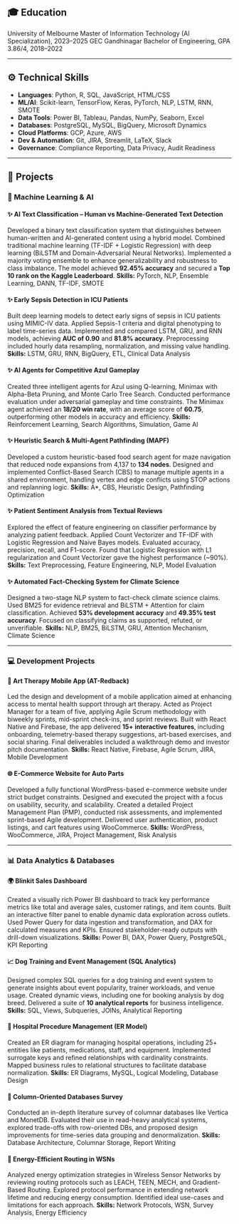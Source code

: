 
## 🎓 Education

University of Melbourne Master of Information Technology (AI Specialization), 2023–2025
GEC Gandhinagar Bachelor of Engineering, GPA 3.86/4, 2018–2022

---
## ⚙️ Technical Skills

* **Languages**: Python, R, SQL, JavaScript, HTML/CSS
* **ML/AI**: Scikit-learn, TensorFlow, Keras, PyTorch, NLP, LSTM, RNN, SMOTE
* **Data Tools**: Power BI, Tableau, Pandas, NumPy, Seaborn, Excel
* **Databases**: PostgreSQL, MySQL, BigQuery, Microsoft Dynamics
* **Cloud Platforms**: GCP, Azure, AWS
* **Dev & Automation**: Git, JIRA, Streamlit, LaTeX, Slack
* **Governance**: Compliance Reporting, Data Privacy, Audit Readiness

---

## 🧐 Projects

### 🚀 Machine Learning & AI

#### ✨ AI Text Classification – Human vs Machine-Generated Text Detection

Developed a binary text classification system that distinguishes between human-written and AI-generated content using a hybrid model. Combined traditional machine learning (TF-IDF + Logistic Regression) with deep learning (BiLSTM and Domain-Adversarial Neural Networks). Implemented a majority voting ensemble to enhance generalizability and robustness to class imbalance. The model achieved **92.45% accuracy** and secured a **Top 10 rank on the Kaggle Leaderboard**.
**Skills:** PyTorch, NLP, Ensemble Learning, DANN, TF-IDF, SMOTE

#### ✨ Early Sepsis Detection in ICU Patients

Built deep learning models to detect early signs of sepsis in ICU patients using MIMIC-IV data. Applied Sepsis-1 criteria and digital phenotyping to label time-series data. Implemented and compared LSTM, GRU, and RNN models, achieving **AUC of 0.90** and **81.8% accuracy**. Preprocessing included hourly data resampling, normalization, and missing value handling.
**Skills:** LSTM, GRU, RNN, BigQuery, ETL, Clinical Data Analysis

#### ✨ AI Agents for Competitive Azul Gameplay

Created three intelligent agents for Azul using Q-learning, Minimax with Alpha-Beta Pruning, and Monte Carlo Tree Search. Conducted performance evaluation under adversarial gameplay and time constraints. The Minimax agent achieved an **18/20 win rate**, with an average score of **60.75**, outperforming other models in accuracy and efficiency.
**Skills:** Reinforcement Learning, Search Algorithms, Simulation, Game AI

#### ✨ Heuristic Search & Multi-Agent Pathfinding (MAPF)

Developed a custom heuristic-based food search agent for maze navigation that reduced node expansions from 4,137 to **134 nodes**. Designed and implemented Conflict-Based Search (CBS) to manage multiple agents in a shared environment, handling vertex and edge conflicts using STOP actions and replanning logic.
**Skills:** A\*, CBS, Heuristic Design, Pathfinding Optimization

#### ✨ Patient Sentiment Analysis from Textual Reviews

Explored the effect of feature engineering on classifier performance by analyzing patient feedback. Applied Count Vectorizer and TF-IDF with Logistic Regression and Naive Bayes models. Evaluated accuracy, precision, recall, and F1-score. Found that Logistic Regression with L1 regularization and Count Vectorizer gave the highest performance (\~90%).
**Skills:** Text Preprocessing, Feature Engineering, NLP, Model Evaluation

#### ✨ Automated Fact-Checking System for Climate Science

Designed a two-stage NLP system to fact-check climate science claims. Used BM25 for evidence retrieval and BiLSTM + Attention for claim classification. Achieved **53% development accuracy** and **49.35% test accuracy**. Focused on classifying claims as supported, refuted, or unverifiable.
**Skills:** NLP, BM25, BiLSTM, GRU, Attention Mechanism, Climate Science

---

### 💻 Development Projects

#### 📱 Art Therapy Mobile App (AT-Redback)

Led the design and development of a mobile application aimed at enhancing access to mental health support through art therapy. Acted as Project Manager for a team of five, applying Agile Scrum methodology with biweekly sprints, mid-sprint check-ins, and sprint reviews. Built with React Native and Firebase, the app delivered **15+ interactive features**, including onboarding, telemetry-based therapy suggestions, art-based exercises, and social sharing. Final deliverables included a walkthrough demo and investor pitch documentation.
**Skills:** React Native, Firebase, Agile Scrum, JIRA, Mobile Development

#### 🌐 E-Commerce Website for Auto Parts

Developed a fully functional WordPress-based e-commerce website under strict budget constraints. Designed and executed the project with a focus on usability, security, and scalability. Created a detailed Project Management Plan (PMP), conducted risk assessments, and implemented sprint-based Agile development. Delivered user authentication, product listings, and cart features using WooCommerce.
**Skills:** WordPress, WooCommerce, JIRA, Project Management, Risk Analysis

---

### 📊 Data Analytics & Databases

#### 🌍 Blinkit Sales Dashboard

Created a visually rich Power BI dashboard to track key performance metrics like total and average sales, customer ratings, and item counts. Built an interactive filter panel to enable dynamic data exploration across outlets. Used Power Query for data ingestion and transformation, and DAX for calculated measures and KPIs. Ensured stakeholder-ready outputs with drill-down visualizations.
**Skills:** Power BI, DAX, Power Query, PostgreSQL, KPI Reporting

#### 📈 Dog Training and Event Management (SQL Analytics)

Designed complex SQL queries for a dog training and event system to generate insights about event popularity, trainer workloads, and venue usage. Created dynamic views, including one for booking analysis by dog breed. Delivered a suite of **10 analytical reports** for business intelligence.
**Skills:** SQL, Views, Subqueries, JOINs, Analytical Reporting

#### 🏥 Hospital Procedure Management (ER Model)

Created an ER diagram for managing hospital operations, including 25+ entities like patients, medications, staff, and equipment. Implemented surrogate keys and refined relationships with cardinality constraints. Mapped business rules to relational structures to facilitate database normalization.
**Skills:** ER Diagrams, MySQL, Logical Modeling, Database Design

#### 📃 Column-Oriented Databases Survey

Conducted an in-depth literature survey of columnar databases like Vertica and MonetDB. Evaluated their use in read-heavy analytical systems, explored trade-offs with row-oriented DBs, and proposed design improvements for time-series data grouping and denormalization.
**Skills:** Database Architecture, Columnar Storage, Report Writing

#### 🚀 Energy-Efficient Routing in WSNs

Analyzed energy optimization strategies in Wireless Sensor Networks by reviewing routing protocols such as LEACH, TEEN, MECH, and Gradient-Based Routing. Explored protocol performance in extending network lifetime and reducing energy consumption. Identified ideal use-cases and limitations for each approach.
**Skills:** Network Protocols, WSN, Survey Analysis, Energy Efficiency
